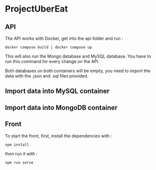 # ProjectUberEat

## API

The API works with Docker, get into the api folder and run :

```Docker
docker compose build | docker compose up
```
This will also run the Mongo database and MySQL database. You have to run this command for every change on the API.

Both databases on both containers will be empty, you need to import the data with the .json and .sql files provided.

## Import data into MySQL container

## Import data into MongoDB container

## Front

To start the front, first, install the dependencies with :

```Node
npm install
```

then run it with :

```Node
npm run serve
```

